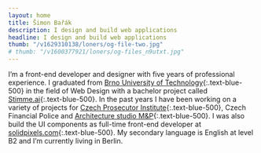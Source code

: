 ```yaml
---
layout: home
title: Šimon Bařák
description: I design and build web applications
headline: I design and build web applications
thumb: "/v1629310138/loners/og-file-two.jpg"
# thumb: "/v1600377921/loners/og-files_n9utxt.jpg"
---
```


I’m a front-end developer and designer with five years of professional experience. I graduated from [Brno University of Technology](https://www.vut.cz/en){:.text-blue-500} in the field of Web Design with a bachelor project called [Stimme.ai](https://hlasem.com/){:.text-blue-500}. In the past years I have been working on a variety of projects for [Czech Prosecutor Institute](https://www.behance.net/gallery/96467527/Czech-Prosecutor-Institute/){:.text-blue-500}, Czech Financial Police and [Architecture studio M&P](https://mparch.cz/){:.text-blue-500}. I was also build the UI components as full-time front-end developer at [solidpixels.com](https://www.solidpixels.net){:.text-blue-500}. My secondary language is English at level B2 and I’m currently living in Berlin.

<!-- Currently I'm developing [WavePage](https://wavepage.app/){:.text-blue-500} 👋🏼, editor for text-to-speech. Collaborating on visual comunication of the [Czech Prosecutor Intitute](https://www.behance.net/gallery/96467527/Czech-Prosecutor-Institute/){:.text-blue-400} 👨🏽‍💼 and I have one more year to finish studies of digital product at [Brno University of Technology](https://www.vutbr.cz/en/){:.text-blue-400} 📚 -->

